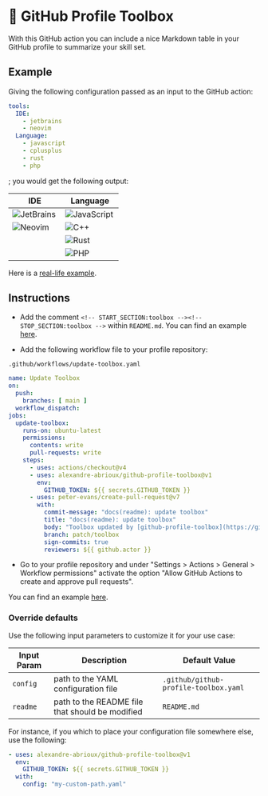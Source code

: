 # 🔧 GitHub Profile Toolbox

With this GitHub action you can include a nice Markdown table in your GitHub profile
to summarize your skill set.

## Example

Giving the following configuration passed as an input to the GitHub action:

```yaml
tools:
  IDE:
    - jetbrains
    - neovim
  Language:
    - javascript
    - cplusplus
    - rust
    - php
```

; you would get the following output:

<!-- START_SECTION:toolbox -->
<!-- Generated by github-profile-toolbox GitHub action -->
|IDE|Language|
|-|-|
|[<img align="left" alt="JetBrains" src="https://img.shields.io/badge/-JetBrains-000000?logo=jetbrains&logoColor=white">](#)|[<img align="left" alt="JavaScript" src="https://img.shields.io/badge/-JavaScript-F7DF1E?logo=javascript&logoColor=black">](#)|
|[<img align="left" alt="Neovim" src="https://img.shields.io/badge/-Neovim-57A143?logo=neovim&logoColor=white">](#)|[<img align="left" alt="C++" src="https://img.shields.io/badge/-C++-00599C?logo=cplusplus&logoColor=white">](#)|
||[<img align="left" alt="Rust" src="https://img.shields.io/badge/-Rust-000000?logo=rust&logoColor=white">](#)|
||[<img align="left" alt="PHP" src="https://img.shields.io/badge/-PHP-777BB4?logo=php&logoColor=white">](#)|
<!-- STOP_SECTION:toolbox -->

Here is a
[real-life example](https://github.com/alexandre-abrioux#hammer_and_wrench-toolbox).

## Instructions

- Add the comment `<!-- START_SECTION:toolbox --><!-- STOP_SECTION:toolbox -->` within `README.md`.
  You can find an example
  [here](https://github.com/alexandre-abrioux/alexandre-abrioux/blob/main/README.md?plain=1).

- Add the following workflow file to your profile repository:

`.github/workflows/update-toolbox.yaml`

```yaml
name: Update Toolbox
on:
  push:
    branches: [ main ]
  workflow_dispatch:
jobs:
  update-toolbox:
    runs-on: ubuntu-latest
    permissions:
      contents: write
      pull-requests: write
    steps:
      - uses: actions/checkout@v4
      - uses: alexandre-abrioux/github-profile-toolbox@v1
        env:
          GITHUB_TOKEN: ${{ secrets.GITHUB_TOKEN }}
      - uses: peter-evans/create-pull-request@v7
        with:
          commit-message: "docs(readme): update toolbox"
          title: "docs(readme): update toolbox"
          body: "Toolbox updated by [github-profile-toolbox](https://github.com/alexandre-abrioux/github-profile-toolbox) GitHub action"
          branch: patch/toolbox
          sign-commits: true
          reviewers: ${{ github.actor }}
```

- Go to your profile repository and under "Settings > Actions > General > Workflow permissions"
  activate the option "Allow GitHub Actions to create and approve pull requests".

You can find an example
[here](https://github.com/alexandre-abrioux/alexandre-abrioux/blob/main/.github/workflows/update-toolbox.yaml).

### Override defaults

Use the following input parameters to customize it for your use case:

| Input Param | Description                                     | Default Value                         |
|-------------|-------------------------------------------------|---------------------------------------|
| `config`    | path to the YAML configuration file             | `.github/github-profile-toolbox.yaml` |
| `readme`    | path to the README file that should be modified | `README.md`                           |

For instance, if you which to place your configuration file somewhere else, use the following:

```yaml
- uses: alexandre-abrioux/github-profile-toolbox@v1
  env:
    GITHUB_TOKEN: ${{ secrets.GITHUB_TOKEN }}
  with:
    config: "my-custom-path.yaml"
```
